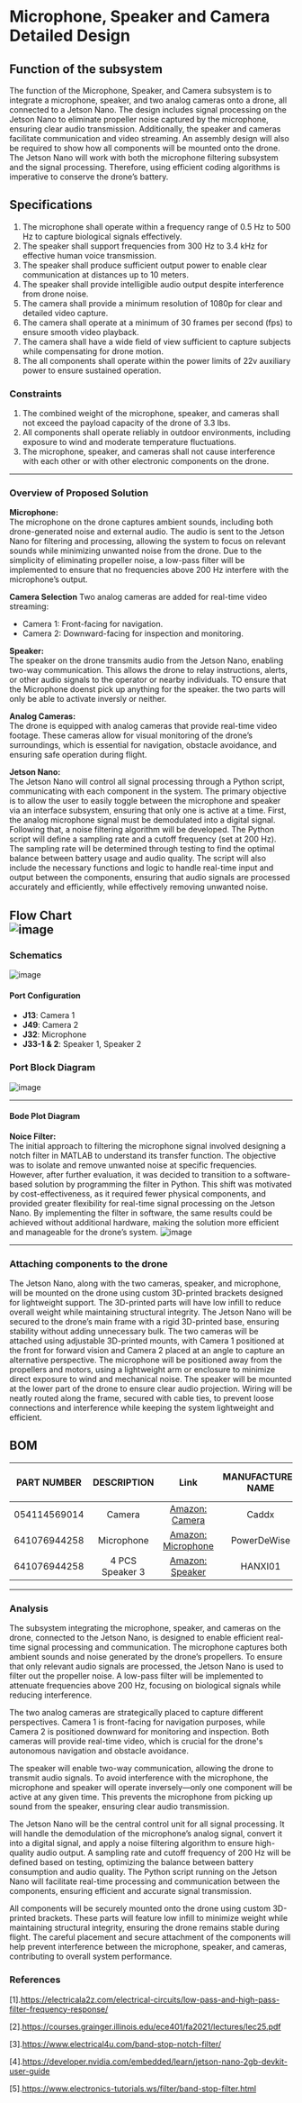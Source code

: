 # Microphone, Speaker and Camera Detailed Design

## Function of the subsystem

The function of the Microphone, Speaker, and Camera subsystem is to integrate a microphone, speaker, and two analog cameras onto a drone, all connected to a Jetson Nano. The design includes signal processing on the Jetson Nano to eliminate propeller noise captured by the microphone, ensuring clear audio transmission. Additionally, the speaker and cameras facilitate communication and video streaming. An assembly design will also be required to show how all components will be mounted onto the drone. The Jetson Nano will work with both the microphone filtering subsystem and the signal processing. Therefore, using efficient coding algorithms is imperative to conserve the drone’s battery.

## Specifications  
1. The microphone shall operate within a frequency range of 0.5 Hz to 500 Hz to capture biological signals effectively.  
2. The speaker shall support frequencies from 300 Hz to 3.4 kHz for effective human voice transmission.   
3. The speaker shall produce sufficient output power to enable clear communication at distances up to 10 meters.  
4. The speaker shall provide intelligible audio output despite interference from drone noise.  
5. The camera shall provide a minimum resolution of 1080p for clear and detailed video capture.   
6. The camera shall operate at a minimum of 30 frames per second (fps) to ensure smooth video playback.  
7. The camera shall have a wide field of view sufficient to capture subjects while compensating for drone motion.  
8. The all components shall operate within the power limits of 22v auxiliary power to ensure sustained operation.  

### Constraints  
1. The combined weight of the microphone, speaker, and cameras shall not exceed the payload capacity of the drone of 3.3 lbs.  
2. All components shall operate reliably in outdoor environments, including exposure to wind and moderate temperature fluctuations.  
3. The microphone, speaker, and cameras shall not cause interference with each other or with other electronic components on the drone.


---

### Overview of Proposed Solution
**Microphone:**  
The microphone on the drone captures ambient sounds, including both drone-generated noise and external audio. The audio is sent to the Jetson Nano for filtering and processing, allowing the system to focus on relevant sounds while minimizing unwanted noise from the drone. Due to the simplicity of eliminating propeller noise, a low-pass filter will be implemented to ensure that no frequencies above 200 Hz interfere with the microphone’s output.

**Camera Selection**
Two analog cameras are added for real-time video streaming:
- Camera 1: Front-facing for navigation.
- Camera 2: Downward-facing for inspection and monitoring.  

**Speaker:**    
The speaker on the drone transmits audio from the Jetson Nano, enabling two-way communication. This allows the drone to relay instructions, alerts, or other audio signals to the operator or nearby individuals. TO ensure that the Microphone doenst pick up anything for the speaker. the two parts will only be able to activate inversly or neither.

**Analog Cameras:**  
The drone is equipped with analog cameras that provide real-time video footage. These cameras allow for visual monitoring of the drone’s surroundings, which is essential for navigation, obstacle avoidance, and ensuring safe operation during flight.

**Jetson Nano:**  
The Jetson Nano will control all signal processing through a Python script, communicating with each component in the system. The primary objective is to allow the user to easily toggle between the microphone and speaker via an interface subsystem, ensuring that only one is active at a time. First, the analog microphone signal must be demodulated into a digital signal. Following that, a noise filtering algorithm will be developed. The Python script will define a sampling rate and a cutoff frequency (set at 200 Hz). The sampling rate will be determined through testing to find the optimal balance between battery usage and audio quality. The script will also include the necessary functions and logic to handle real-time input and output between the components, ensuring that audio signals are processed accurately and efficiently, while effectively removing unwanted noise.

**Flow Chart**  
![image](https://github.com/user-attachments/assets/c916fd9a-ba51-471f-9eec-0d0adf3f64d6)
---
### **Schematics**
![image](https://github.com/user-attachments/assets/97daee00-25fe-4d1d-8c16-72a19f47e9d0)

#### **Port Configuration**
- **J13**: Camera 1  
- **J49**: Camera 2  
- **J32**: Microphone 
- **J33-1 & 2**: Speaker 1, Speaker 2

 ### **Port Block Diagram**
 ![image](https://github.com/user-attachments/assets/80233d77-9b1a-4ed1-8fa3-c5fc713f02e6)


---

#### **Bode Plot Diagram**
**Noice Filter:**  
The initial approach to filtering the microphone signal involved designing a notch filter in MATLAB to understand its transfer function. The objective was to isolate and remove unwanted noise at specific frequencies. However, after further evaluation, it was decided to transition to a software-based solution by programming the filter in Python. This shift was motivated by cost-effectiveness, as it required fewer physical components, and provided greater flexibility for real-time signal processing on the Jetson Nano. By implementing the filter in software, the same results could be achieved without additional hardware, making the solution more efficient and manageable for the drone’s system.
![image](https://github.com/user-attachments/assets/bdf308ee-3b87-46b2-972f-0ff9423bfde4)

---
### **Attaching components to the drone**
The Jetson Nano, along with the two cameras, speaker, and microphone, will be mounted on the drone using custom 3D-printed brackets designed for lightweight support. The 3D-printed parts will have low infill to reduce overall weight while maintaining structural integrity. The Jetson Nano will be secured to the drone’s main frame with a rigid 3D-printed base, ensuring stability without adding unnecessary bulk. The two cameras will be attached using adjustable 3D-printed mounts, with Camera 1 positioned at the front for forward vision and Camera 2 placed at an angle to capture an alternative perspective. The microphone will be positioned away from the propellers and motors, using a lightweight arm or enclosure to minimize direct exposure to wind and mechanical noise. The speaker will be mounted at the lower part of the drone to ensure clear audio projection. Wiring will be neatly routed along the frame, secured with cable ties, to prevent loose connections and interference while keeping the system lightweight and efficient.


## **BOM**
| PART NUMBER  | DESCRIPTION      | Link      |MANUFACTURER NAME    | QUANTITY| COST PER ITEM | TOTAL COST OF QUANTITY |
| :---:        | :---:            | :---:     | :---:               | :---:   | :---:         | :---:                  |
| 054114569014 | Camera           | [Amazon: Camera](https://www.amazon.com/SoloGood-Camera-Ratel2-Starlight-1200TVL/dp/B08T74F3WB/ref=pd_ci_mcx_di_int_sccai_cn_d_sccl_3_4/144-9551838-3238701?pd_rd_w=YxQkM&content-id=amzn1.sym.751acc83-5c05-42d0-a15e-303622651e1e&pf_rd_p=751acc83-5c05-42d0-a15e-303622651e1e&pf_rd_r=Q9AJA8MX952BJCT92BHM&pd_rd_wg=BfBvl&pd_rd_r=30b4bc70-a359-4dd8-acab-b23bd076afef&pd_rd_i=B08T74F3WB&th=1)      |   Caddx             |    2    |     32.99     |  65.97                 |
| 641076944258 |Microphone        | [Amazon: Microphone](https://www.amazon.com/Professional-Microphone-Omnidirectional-Recording-Conference/dp/B01AG56HYQ/ref=rvi_d_sccl_14/144-9551838-3238701?pd_rd_w=Aq1sP&content-id=amzn1.sym.f5690a4d-f2bb-45d9-9d1b-736fee412437&pf_rd_p=f5690a4d-f2bb-45d9-9d1b-736fee412437&pf_rd_r=WN2H7TGAXJ3HR815ETNS&pd_rd_wg=PsTil&pd_rd_r=df48aa10-57fd-4c64-a194-51e172731714&pd_rd_i=B01AG56HYQ&psc=1)      |   PowerDeWise       |    1    |     29.99     |  29.99                 |
| 641076944258 | 4 PCS Speaker 3  | [Amazon: Speaker](https://www.amazon.com/Loundspeaker-JST-PH2-0-Interface-Electronic-Advertising/dp/B0B4D1BN4F/ref=sr_1_5)      |   HANXI01           |    1    |     9.99      |  9.99                  |


---

### **Analysis**
The subsystem integrating the microphone, speaker, and cameras on the drone, connected to the Jetson Nano, is designed to enable efficient real-time signal processing and communication. The microphone captures both ambient sounds and noise generated by the drone’s propellers. To ensure that only relevant audio signals are processed, the Jetson Nano is used to filter out the propeller noise. A low-pass filter will be implemented to attenuate frequencies above 200 Hz, focusing on biological signals while reducing interference.

The two analog cameras are strategically placed to capture different perspectives. Camera 1 is front-facing for navigation purposes, while Camera 2 is positioned downward for monitoring and inspection. Both cameras will provide real-time video, which is crucial for the drone's autonomous navigation and obstacle avoidance.

The speaker will enable two-way communication, allowing the drone to transmit audio signals. To avoid interference with the microphone, the microphone and speaker will operate inversely—only one component will be active at any given time. This prevents the microphone from picking up sound from the speaker, ensuring clear audio transmission.

The Jetson Nano will be the central control unit for all signal processing. It will handle the demodulation of the microphone’s analog signal, convert it into a digital signal, and apply a noise filtering algorithm to ensure high-quality audio output. A sampling rate and cutoff frequency of 200 Hz will be defined based on testing, optimizing the balance between battery consumption and audio quality. The Python script running on the Jetson Nano will facilitate real-time processing and communication between the components, ensuring efficient and accurate signal transmission.

All components will be securely mounted onto the drone using custom 3D-printed brackets. These parts will feature low infill to minimize weight while maintaining structural integrity, ensuring the drone remains stable during flight. The careful placement and secure attachment of the components will help prevent interference between the microphone, speaker, and cameras, contributing to overall system performance.


### **References**

[1].https://electricala2z.com/electrical-circuits/low-pass-and-high-pass-filter-frequency-response/

[2].https://courses.grainger.illinois.edu/ece401/fa2021/lectures/lec25.pdf

[3].https://www.electrical4u.com/band-stop-notch-filter/

[4].https://developer.nvidia.com/embedded/learn/jetson-nano-2gb-devkit-user-guide

[5].https://www.electronics-tutorials.ws/filter/band-stop-filter.html

